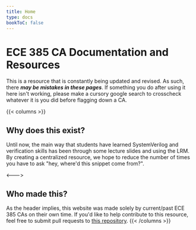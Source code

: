 ```yaml
---
title: Home
type: docs
bookToC: false
---
```


# ECE 385 CA Documentation and Resources

This is a resource that is constantly being updated and revised. As such, there **_may be mistakes in these pages_**. If something you do after using it here isn't working, please make a cursory google search to crosscheck whatever it is you did before flagging down a CA.

{{< columns >}}

## Why does this exist?

Until now, the main way that students have learned SystemVerilog and verification skills has been through some lecture slides and using the LRM. By creating a centralized resource, we hope to reduce the number of times you have to ask "hey, where'd this snippet come from?".

<--->

## Who made this?

As the header implies, this website was made solely by current/past ECE 385 CAs on their own time. If you'd like to help contribute to this resource, feel free to submit pull requests to [this repository](https://github.com/pradyungn/ece385-systemverilog-docs).
{{< /columns >}}
